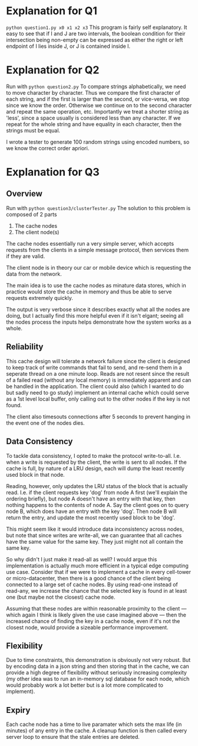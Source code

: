 # Explanation for Q1
`python question1.py x0 x1 x2 x3`
This program is fairly self explanatory. It easy to see that if I and J are two intervals, the boolean condition for their intersection being non-empty can be expressed as either the right or left endpoint of I lies inside J, or J is contained inside I. 

# Explanation for Q2
Run with 
`python question2.py`
To compare strings alphabetically, we need to move character by character. Thus we compare the first character of each string, and if the first is larger than the second, or vice-versa, we stop since we know the order. Otherwise we continue on to the second character and repeat the same operation, etc. Importantly we treat a shorter string as 'less', since a space usually is considered less than any character. If we repeat for the whole string and have equality in each character, then the strings must be equal. 

I wrote a tester to generate 100 random strings using encoded numbers, so we know the correct order apriori. 

# Explanation for Q3

## Overview
Run with 
`python question3/clusterTester.py`
The solution to this problem is composed of 2 parts 
1. The cache nodes
2. The client node(s)

The cache nodes essentially run a very simple server, which accepts requests from the clients in a simple message protocol, then services them if they are valid. 

The client node is in theory our car or mobile device which is requesting the data from the network. 

The main idea is to use the cache nodes as minature data stores, which in practice would store the cache in memory and thus be able to serve requests extremely quickly. 

The output is very verbose since it describes exactly what all the nodes are doing, but I actually find this more helpful even if it isn't elgant; seeing all the nodes process the inputs helps demonstrate how the system works as a whole. 

## Reliability 
This cache design will tolerate a network failure since the client is designed to keep track of write commands that fail to send, and re-send them in a seperate thread on a one minute loop. Reads are not resent since the result of a failed read (without any local memory) is immediately apparent and can be handled in the application. The client could also (which I wanted to do but sadly need to go study) implement an internal cache which could serve as a 1st level local buffer, only calling out to the other nodes if the key is not found. 

The client also timesouts connections after 5 seconds to prevent hanging in the event one of the nodes dies. 


## Data Consistency
To tackle data consistency, I opted to make the protocol write-to-all. I.e. when a write is requested by the client, the write is sent to all nodes. If the cache is full, by nature of a LRU design, each will dump the least recently used block in that node. 

Reading, however, only updates the LRU status of the block that is actually read. I.e. if the client requests key 'dog' from node A first (we'll explain the ordering briefly), but node A doesn't have an entry with that key, then nothing happens to the contents of node A. Say the client goes on to query node B, which does have an entry with the key 'dog'. Then node B will return the entry, and update the most recently used block to be 'dog'.

This might seem like it would introduce data inconsistency across nodes, but note that since writes are write-all, we can guarantee that all caches have the same value for the same key. They just might not all contain the same key. 

So why didn't I just make it read-all as well? I would argue this implementation is actually much more efficient in a typical edge computing use case. Consider that if we were to implement a cache in every cell-tower or micro-datacenter, then there is a good chance of the client being connected to a large set of cache nodes. By using read-one instead of read-any, we increase the chance that the selected key is found in at least one (but maybe not the closest) cache node. 

Assuming that these nodes are within reasonable proximity to the client — which again I think is likely given the use case imagined above — then the increased chance of finding the key in a cache node, even if it's not the closest node, would provide a sizeable performance improvement.

##  Flexibility
Due to time constraints, this demonstration is obviously not very robust. But by encoding data in a json string and then storing that in the cache, we can provide a high degree of flexibility without seriously increasing complexity (my other idea was to run an in-memory sql database for each node, which would probably work a lot better but is a lot more complicated to implement).

## Expiry 
Each cache node has a time to live paramater which sets the max life (in minutes) of any entry in the cache. A cleanup function is then called every server loop to ensure that the stale entries are deleted. 

